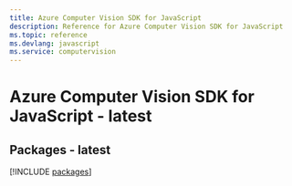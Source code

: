 ```yaml
---
title: Azure Computer Vision SDK for JavaScript
description: Reference for Azure Computer Vision SDK for JavaScript
ms.topic: reference
ms.devlang: javascript
ms.service: computervision
---
```

# Azure Computer Vision SDK for JavaScript - latest
## Packages - latest
[!INCLUDE [packages](computer-vision-index.md)]

